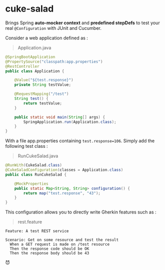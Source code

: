 # cuke-salad

Brings Spring **auto-mocker context** and **predefined stepDefs** to test your real `@Configuration` with JUnit and Cucumber.

Consider a web application defined as :

> Application.java

```java
@SpringBootApplication
@PropertySource("classpath:app.properties")
@RestController
public class Application {

	@Value("${test.response}")
	private String testValue;

	@RequestMapping("/test")
	String test() {
		return testValue;
	}

	public static void main(String[] args) {
		SpringApplication.run(Application.class);
	}
}
```

With a file app.properties containing `test.response=106`.
Simply add the following test class :

> RunCukeSalad.java

```java
@RunWith(CukeSalad.class)
@CukeSaladConfiguration(classes = Application.class)
public class RunCukeSalad {

	@MockProperties
	public static Map<String, String> configuration() {
		return map("test.response", "43");
	}
}
```

This configuration allows you to directly write Gherkin features such as :

> rest.feature

```gherkin
Feature: A test REST service
 
Scenario: Get on some resource and test the result
  When a GET request is made on /test resource
  Then the response code should be OK
  Then the response body should be 43
```

:smiling_imp:


